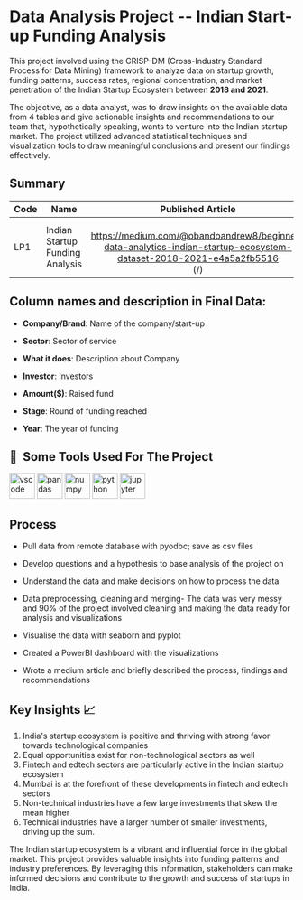 # Data Analysis Project -- Indian Start-up Funding Analysis

This project involved using the CRISP-DM (Cross-Industry Standard Process for Data Mining) framework to analyze data on startup growth, funding patterns, success rates, regional concentration, and market penetration of the Indian Startup Ecosystem between **2018 and 2021**.

The objective, as a data analyst, was to draw insights on the available data from 4 tables and give actionable insights and recommendations to our team that, hypothetically speaking, wants to venture into the Indian startup market. The project utilized advanced statistical techniques and visualization tools to draw meaningful conclusions and present our findings effectively.

## Summary
| Code      | Name        | Published Article |  PowerBi Dashboard |
|-----------|-------------|:-------------:|------:|
| LP1       | Indian Startup Funding Analysis  |  <br>https://medium.com/@obandoandrew8/beginner-data-analytics-indian-startup-ecosystem-dataset-2018-2021-e4a5a2fb5516 </br>(/) | <br>https://app.powerbi.com/links/9d3qk6sfqX?ctid=4487b52f-f118-4830-b49d-3c298cb71075&pbi_source=linkShare</br>(/) |


## **Column names and description in Final Data:**

-   **Company/Brand**: Name of the company/start-up

-   **Sector**: Sector of service

-   **What it does**: Description about Company

-   **Investor**: Investors

-   **Amount(\$)**: Raised fund

-   **Stage**: Round of funding reached

-   **Year**: The year of funding


<h2> 🚀 &nbsp;Some Tools Used For The Project</h2>
<p align="left">
<img src="https://cdn.jsdelivr.net/gh/devicons/devicon/icons/vscode/vscode-original.svg" alt="vscode" width="45" height="45"/>
<img src="https://cdn.jsdelivr.net/gh/devicons/devicon/icons/pandas/pandas-original-wordmark.svg" alt="pandas" width="45" height="45"/>
<img src="https://cdn.jsdelivr.net/gh/devicons/devicon/icons/numpy/numpy-original.svg" alt="numpy" width="45" height="45"/>
<img src="https://cdn.jsdelivr.net/gh/devicons/devicon/icons/python/python-original.svg" alt="python" width="45" height="45"/>
<img src="https://cdn.jsdelivr.net/gh/devicons/devicon/icons/jupyter/jupyter-original-wordmark.svg" alt="jupyter" width="45" height="45"/>
</p>

## Process

-   Pull data from remote database with pyodbc; save as csv files

-   Develop questions and a hypothesis to base analysis of the project on

-   Understand the data and make decisions on how to process the data

-   Data preprocessing, cleaning and merging- The data was very messy and 90% of the project involved cleaning and making the data ready for analysis and visualizations

-   Visualise the data with seaborn and pyplot

-   Created a PowerBI dashboard with the visualizations

-   Wrote a medium article and briefly described the process, findings and recommendations

## Key Insights :chart_with_upwards_trend:

1. India's startup ecosystem is positive and thriving with strong favor towards technological companies
2. Equal opportunities exist for non-technological sectors as well
3. Fintech and edtech sectors are particularly active in the Indian startup ecosystem
4. Mumbai is at the forefront of these developments in fintech and edtech sectors
5. Non-technical industries have a few large investments that skew the mean higher
6. Technical industries have a larger number of smaller investments, driving up the sum.

The Indian startup ecosystem is a vibrant and influential force in the global market. This project provides valuable insights into funding patterns and industry preferences. By leveraging this information, stakeholders can make informed decisions and contribute to the growth and success of startups in India.
